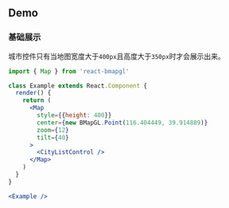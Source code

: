 ## Demo

### 基础展示
城市控件只有当地图宽度大于`400px`且高度大于`350px`时才会展示出来。

```jsx
import { Map } from 'react-bmapgl'

class Example extends React.Component {
  render() {
    return (
      <Map
        style={{height: 400}}
        center={new BMapGL.Point(116.404449, 39.914889)}
        zoom={12}
        tilt={40}
      >
        <CityListControl />
      </Map>
    )
  }
}

<Example />
```